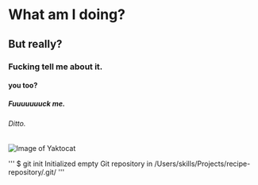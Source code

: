 # What am I doing? 
## But really?
### Fucking tell me about it.
#### you too? 
##### Fuuuuuuuck me.
###### Ditto. 

![Image of Yaktocat](https://octodex.github.com/images/yaktocat.png)

'''
$ git init
Initialized empty Git repository in /Users/skills/Projects/recipe-repository/.git/
'''
